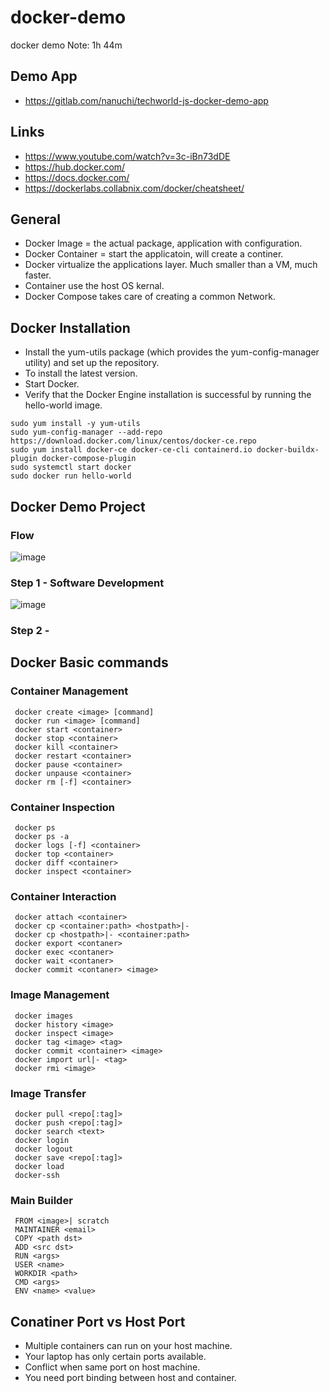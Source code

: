 # docker-demo
docker demo
Note: 1h 44m
## Demo App
- https://gitlab.com/nanuchi/techworld-js-docker-demo-app

## Links
- https://www.youtube.com/watch?v=3c-iBn73dDE
- https://hub.docker.com/
- https://docs.docker.com/
- https://dockerlabs.collabnix.com/docker/cheatsheet/


## General
* Docker Image = the actual package, application with configuration.
* Docker Container = start the applicatoin, will create a continer.
* Docker virtualize the applications layer. Much smaller than a VM, much faster.
* Container use the host OS kernal.
* Docker Compose takes care of creating a common Network.

## Docker Installation
* Install the yum-utils package (which provides the yum-config-manager utility) and set up the repository.
* To install the latest version.
* Start Docker.
* Verify that the Docker Engine installation is successful by running the hello-world image.
 ~~~
 sudo yum install -y yum-utils
 sudo yum-config-manager --add-repo https://download.docker.com/linux/centos/docker-ce.repo
 sudo yum install docker-ce docker-ce-cli containerd.io docker-buildx-plugin docker-compose-plugin
 sudo systemctl start docker
 sudo docker run hello-world
~~~
## Docker Demo Project
### Flow
![image](https://github.com/DeadlyMouse113/docker-demo/assets/121127124/0bf831ea-670c-4ff0-a4b4-def84eb8d1f1)

### Step 1 - Software Development
![image](https://github.com/DeadlyMouse113/docker-demo/assets/121127124/3809ab43-d5eb-4e76-b52e-641430144137)

### Step 2 - 



## Docker Basic commands
### Container Management
~~~
 docker create <image> [command]
 docker run <image> [command]
 docker start <container>
 docker stop <container>
 docker kill <container>
 docker restart <container>
 docker pause <container>
 docker unpause <container>
 docker rm [-f] <container>
~~~
### Container Inspection
~~~
 docker ps
 docker ps -a
 docker logs [-f] <container>
 docker top <container>
 docker diff <container>
 docker inspect <container>
~~~
### Container Interaction
~~~
 docker attach <container>
 docker cp <container:path> <hostpath>|-
 docker cp <hostpath>|- <container:path>
 docker export <contaner>
 docker exec <contaner>
 docker wait <contaner>
 docker commit <contaner> <image>
~~~
### Image Management
~~~
 docker images
 docker history <image>
 docker inspect <image>
 docker tag <image> <tag>
 docker commit <container> <image>
 docker import url|- <tag>
 docker rmi <image>
~~~
### Image Transfer
~~~
 docker pull <repo[:tag]>
 docker push <repo[:tag]>
 docker search <text>
 docker login
 docker logout
 docker save <repo[:tag]>
 docker load
 docker-ssh
~~~
### Main Builder
~~~
 FROM <image>| scratch
 MAINTAINER <email>
 COPY <path dst>
 ADD <src dst>
 RUN <args>
 USER <name>
 WORKDIR <path>
 CMD <args>
 ENV <name> <value>
~~~

## Conatiner Port vs Host Port
* Multiple containers can run on your host machine.
* Your laptop has only certain ports available.
* Conflict when same port on host machine.
* You need port binding between host and container.


